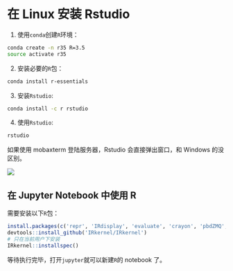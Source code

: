 # 在 Linux 安装 Rstudio

1. 使用`conda`创建`R`环境：
```bash
conda create -n r35 R=3.5
source activate r35
```
2. 安装必要的`R`包：
```bash
conda install r-essentials
```
3. 安装`Rstudio`:
```bash
conda install -c r rstudio
```
4. 使用`Rstudio`:
```bash
rstudio
```

如果使用 mobaxterm 登陆服务器，Rstudio 会直接弹出窗口，和 Windows 的没区别。

![](http://ww1.sinaimg.cn/mw690/c5d7b0ebly1g1249pqaj5j21ig0sin3z.jpg)

## 在 Jupyter Notebook 中使用 R

需要安装以下`R`包：
```R
install.packages(c('repr', 'IRdisplay', 'evaluate', 'crayon', 'pbdZMQ', 'devtools', 'uuid', 'digest'))
devtools::install_github('IRkernel/IRkernel')
# 只在当前用户下安装
IRkernel::installspec()
```
等待执行完毕，打开`jupyter`就可以新建`R`的 notebook 了。
